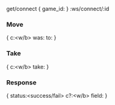 get/connect
{
    game_id:<id>
}
:ws/connect/:id

### Move
{
    c:<w/b>
    was:<field>
    to:<field>
}

### Take
{
    c:<w/b>
    take:<field>
}

### Response
{
    status:<success/fail>
    c?:<w/b>
    field:<position>
}
